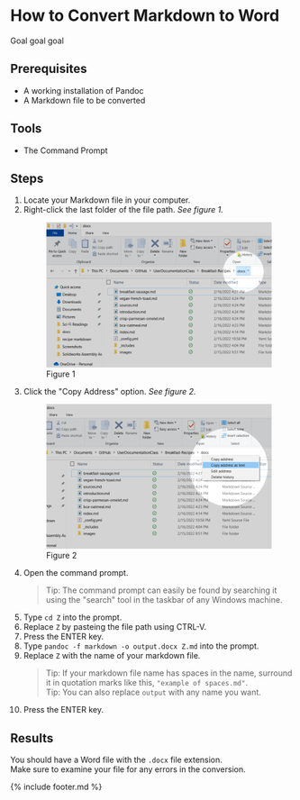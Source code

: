 # How to Convert Markdown to Word

Goal goal goal

## Prerequisites

- A working installation of Pandoc
- A Markdown file to be converted

## Tools

- The Command Prompt

## Steps

1. Locate your Markdown file in your computer.
1. Right-click the last folder of the file path. _See figure 1._
    <figure>
    <img src="select-last.png" alt="Picture of the end of the file path.">
    <figcaption>Figure 1</figcaption>
    </figure>
1. Click the "Copy Address" option. _See figure 2._
    <figure>
    <img src="copy-address.png" alt="Picture of the end of the file path.">
    <figcaption>Figure 2</figcaption>
    </figure>
1. Open the command prompt.  
    > Tip: The command prompt can easily be found by searching it using the "search" tool in the taskbar of any Windows machine.
1. Type `cd Z` into the prompt.
1. Replace `Z` by pasteing the file path using CTRL-V.
1. Press the ENTER key.
1. Type `pandoc -f markdown -o output.docx Z.md` into the prompt.
1. Replace `Z` with the name of your markdown file.
    > Tip: If your markdown file name has spaces in the name, surround it in quotation marks like this, `"example of spaces.md"`.  
    > Tip: You can also replace `output` with any name you want.
1. Press the ENTER key.

## Results

You should have a Word file with the `.docx` file extension.  
Make sure to examine your file for any errors in the conversion.

{% include footer.md %}
